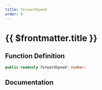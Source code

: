 ```yaml
---
title: forwardSpeed
order: 0
---
```


# {{ $frontmatter.title }}

## Function Definition

```ts
public readonly forwardSpeed: number;
```

## Documentation

<!--@include: ./parts/forwardSpeed.md-->
